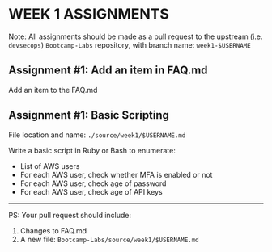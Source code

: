 # WEEK 1 ASSIGNMENTS

Note: All assignments should be made as a pull request to the upstream (i.e. `devsecops`) `Bootcamp-Labs` repository, with branch name: `week1-$USERNAME`

## Assignment \#1: Add an item in FAQ.md
Add an item to the FAQ.md

## Assignment \#1: Basic Scripting
File location and name: `./source/week1/$USERNAME.md`

Write a basic script in Ruby or Bash to enumerate:
  - List of AWS users
  - For each AWS user, check whether MFA is enabled or not
  - For each AWS user, check age of password
  - For each AWS user, check age of API keys

-----
PS: Your pull request should include:

1. Changes to FAQ.md
2. A new file: `Bootcamp-Labs/source/week1/$USERNAME.md`

